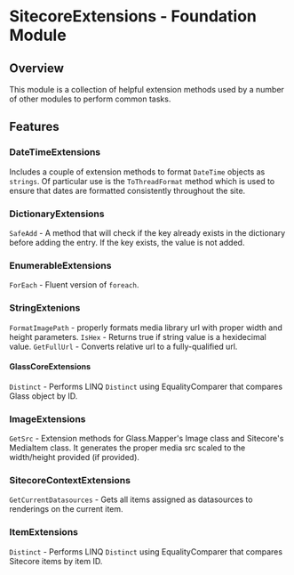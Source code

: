 # SitecoreExtensions - Foundation Module

## Overview

This module is a collection of helpful extension methods used by a number of other modules to perform common tasks.

## Features

### DateTimeExtensions

Includes a couple of extension methods to format `DateTime` objects as `strings`.  Of particular use is the `ToThreadFormat` method which is used to ensure that dates are formatted consistently throughout the site.

### DictionaryExtensions

`SafeAdd` - A method that will check if the key already exists in the dictionary before adding the entry.  If the key exists, the value is not added.

### EnumerableExtensions

`ForEach` - Fluent version of `foreach`. 

### StringExtenions

`FormatImagePath` - properly formats media library url with proper width and height parameters.
`IsHex` - Returns true if string value is a hexidecimal value.
`GetFullUrl` - Converts relative url to a fully-qualified url.

#### GlassCoreExtensions

`Distinct` - Performs LINQ `Distinct` using EqualityComparer that compares Glass object by ID.

### ImageExtensions

`GetSrc` - Extension methods for Glass.Mapper's Image class and Sitecore's MediaItem class.  It generates the proper media src scaled to the width/height provided (if provided).

### SitecoreContextExtensions

`GetCurrentDatasources` - Gets all items assigned as datasources to renderings on the current item.

### ItemExtensions

`Distinct` - Performs LINQ `Distinct` using EqualityComparer that compares Sitecore items by item ID.
